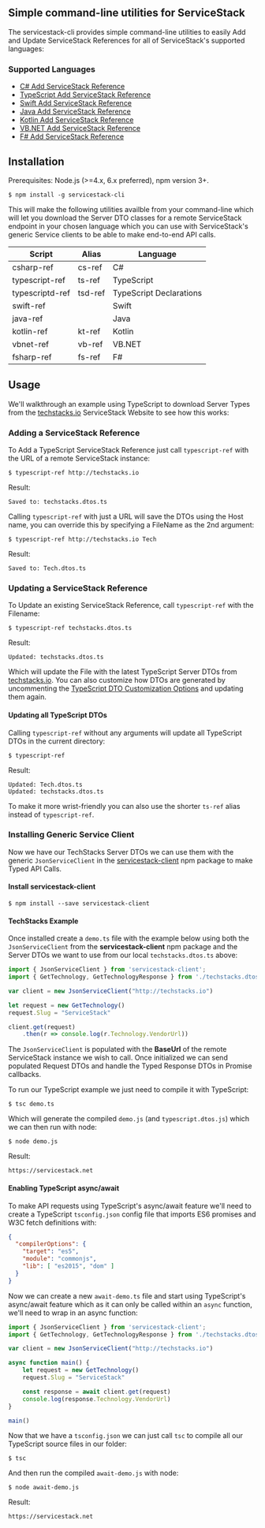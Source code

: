 ## Simple command-line utilities for ServiceStack

The servicestack-cli provides simple command-line utilities to easily Add and Update ServiceStack References for all of ServiceStack's supported languages:

### Supported Languages

* [C# Add ServiceStack Reference](http://docs.servicestack.net/csharp-add-servicestack-reference)
* [TypeScript Add ServiceStack Reference](http://docs.servicestack.net/typescript-add-servicestack-reference)
* [Swift Add ServiceStack Reference](http://docs.servicestack.net/swift-add-servicestack-reference)
* [Java Add ServiceStack Reference](http://docs.servicestack.net/java-add-servicestack-reference)
* [Kotlin Add ServiceStack Reference](http://docs.servicestack.net/kotlin-add-servicestack-reference)
* [VB.NET Add ServiceStack Reference](http://docs.servicestack.net/vbnet-add-servicestack-reference)
* [F# Add ServiceStack Reference](http://docs.servicestack.net/fsharp-add-servicestack-reference)

## Installation

Prerequisites: Node.js (>=4.x, 6.x preferred), npm version 3+.

    $ npm install -g servicestack-cli

This will make the following utilities availble from your command-line which will let you download the Server DTO classes for a remote ServiceStack endpoint in your chosen language which you can use with ServiceStack's generic Service clients to be able to make end-to-end API calls.

| Script | Alias | Language |
| ------ | ----- | -------- |
| csharp-ref | cs-ref | C# |
| typescript-ref | ts-ref | TypeScript |
| typescriptd-ref | tsd-ref | TypeScript Declarations |
| swift-ref | | Swift |
| java-ref | | Java |
| kotlin-ref | kt-ref | Kotlin |
| vbnet-ref | vb-ref | VB.NET |
| fsharp-ref | fs-ref | F# |

## Usage

We'll walkthrough an example using TypeScript to download Server Types from the [techstacks.io](http://techstacks.io) ServiceStack Website to see how this works:

### Adding a ServiceStack Reference

To Add a TypeScript ServiceStack Reference just call `typescript-ref` with the URL of 
a remote ServiceStack instance:

    $ typescript-ref http://techstacks.io

Result:

    Saved to: techstacks.dtos.ts

Calling `typescript-ref` with just a URL will save the DTOs using the Host name, you can override this by specifying a FileName as the 2nd argument:

    $ typescript-ref http://techstacks.io Tech

Result:

    Saved to: Tech.dtos.ts

### Updating a ServiceStack Reference

To Update an existing ServiceStack Reference, call `typescript-ref` with the Filename:

    $ typescript-ref techstacks.dtos.ts

Result:

    Updated: techstacks.dtos.ts

Which will update the File with the latest TypeScript Server DTOs from [techstacks.io](http://techstacks.io). You can also customize how DTOs are generated by uncommenting the [TypeScript DTO Customization Options](http://docs.servicestack.net/typescript-add-servicestack-reference#dto-customization-options) and updating them again.

#### Updating all TypeScript DTOs

Calling `typescript-ref` without any arguments will update all TypeScript DTOs in the current directory:

    $ typescript-ref

Result:

    Updated: Tech.dtos.ts
    Updated: techstacks.dtos.ts

To make it more wrist-friendly you can also use the shorter `ts-ref` alias instead of `typescript-ref`.

### Installing Generic Service Client

Now we have our TechStacks Server DTOs we can use them with the generic `JsonServiceClient` in the [servicestack-client](https://www.npmjs.com/package/servicestack-client) npm package to make Typed API Calls.

#### Install servicestack-client

    $ npm install --save servicestack-client

#### TechStacks Example

Once installed create a `demo.ts` file with the example below using both the `JsonServiceClient` from the **servicestack-client** npm package and the Server DTOs we 
want to use from our local `techstacks.dtos.ts` above:

```ts
import { JsonServiceClient } from 'servicestack-client';
import { GetTechnology, GetTechnologyResponse } from './techstacks.dtos';

var client = new JsonServiceClient("http://techstacks.io")

let request = new GetTechnology()
request.Slug = "ServiceStack"

client.get(request)
    .then(r => console.log(r.Technology.VendorUrl))
```

The `JsonServiceClient` is populated with the **BaseUrl** of the remote ServiceStack instance we wish to call. Once initialized we can send populated Request DTOs and handle
the Typed Response DTOs in Promise callbacks.

To run our TypeScript example we just need to compile it with TypeScript:

    $ tsc demo.ts

Which will generate the compiled `demo.js` (and `typescript.dtos.js`) which we can then run with node:

    $ node demo.js

Result:

    https://servicestack.net

#### Enabling TypeScript async/await 

To make API requests using TypeScript's async/await feature we'll need to create a TypeScript `tsconfig.json` config file that imports ES6 promises and W3C fetch definitions with:

```json
{
  "compilerOptions": {
    "target": "es5",
    "module": "commonjs",
    "lib": [ "es2015", "dom" ]
  }
}
```

Now we can create a new `await-demo.ts` file and start using TypeScript's async/await feature which as it can only be called within an `async` function, we'll need to wrap in an async function:

```ts
import { JsonServiceClient } from 'servicestack-client';
import { GetTechnology, GetTechnologyResponse } from './techstacks.dtos';

var client = new JsonServiceClient("http://techstacks.io")

async function main() {
    let request = new GetTechnology()
    request.Slug = "ServiceStack"

    const response = await client.get(request)
    console.log(response.Technology.VendorUrl)
}

main()
```

Now that we have a `tsconfig.json` we can just call `tsc` to compile all our TypeScript source files in our folder:

    $ tsc

And then run the compiled `await-demo.js` with node:

    $ node await-demo.js

Result:

    https://servicestack.net


